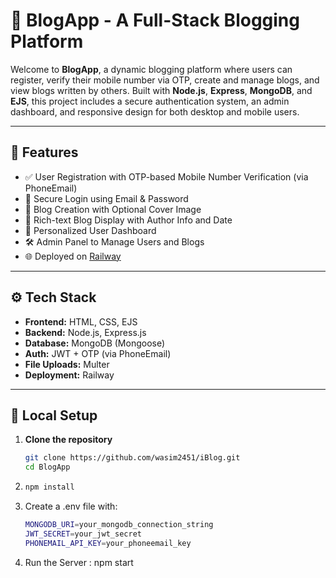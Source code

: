 # 📝 BlogApp - A Full-Stack Blogging Platform

Welcome to **BlogApp**, a dynamic blogging platform where users can register, verify their mobile number via OTP, create and manage blogs, and view blogs written by others. Built with **Node.js**, **Express**, **MongoDB**, and **EJS**, this project includes a secure authentication system, an admin dashboard, and responsive design for both desktop and mobile users.

---

## 🚀 Features

- ✅ User Registration with OTP-based Mobile Number Verification (via PhoneEmail)
- 🔐 Secure Login using Email & Password
- 📸 Blog Creation with Optional Cover Image
- 🧾 Rich-text Blog Display with Author Info and Date
- 📂 Personalized User Dashboard
- 🛠️ Admin Panel to Manage Users and Blogs
- 🌐 Deployed on [Railway](https://iblog-dreams.up.railway.app/)

---

## ⚙️ Tech Stack

- **Frontend:** HTML, CSS, EJS
- **Backend:** Node.js, Express.js
- **Database:** MongoDB (Mongoose)
- **Auth:** JWT + OTP (via PhoneEmail)
- **File Uploads:** Multer
- **Deployment:** Railway

---


## 🧪 Local Setup

1. **Clone the repository**
   ```bash
   git clone https://github.com/wasim2451/iBlog.git
   cd BlogApp
2.  ```bash
    npm install
3. Create a .env file with:
   ```bash
   MONGODB_URI=your_mongodb_connection_string
   JWT_SECRET=your_jwt_secret
   PHONEMAIL_API_KEY=your_phoneemail_key

4. Run the Server : npm start
